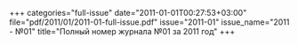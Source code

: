 +++
categories="full-issue"
date="2011-01-01T00:27:53+03:00"
file="pdf/2011/01/2011-01-full-issue.pdf"
issue="2011-01"
issue_name="2011 - №01"
title="Полный номер журнала №01 за 2011 год"
+++